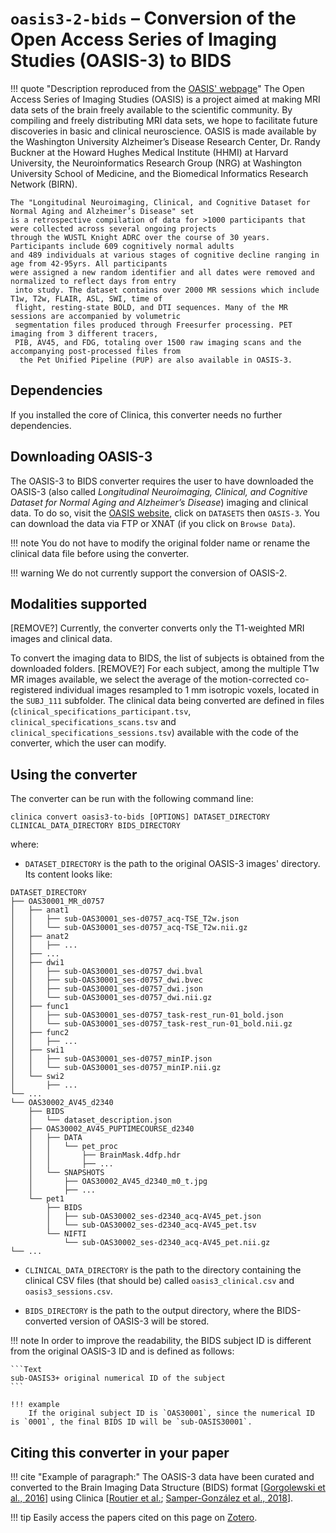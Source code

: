 <!-- markdownlint-disable MD046 -->
# `oasis3-2-bids` – Conversion of the Open Access Series of Imaging Studies (OASIS-3) to BIDS

!!! quote "Description reproduced from the [OASIS' webpage](http://oasis-brains.org/)"
    The Open Access Series of Imaging Studies (OASIS) is a project aimed at making MRI data sets of the brain freely available to the scientific community.
    By compiling and freely distributing MRI data sets, we hope to facilitate future discoveries in basic and clinical neuroscience.
    OASIS is made available by the Washington University Alzheimer’s Disease Research Center, Dr. Randy Buckner at the Howard Hughes Medical Institute (HHMI) at Harvard University, the Neuroinformatics Research Group (NRG) at Washington University School of Medicine, and the Biomedical Informatics Research Network (BIRN).

    The "Longitudinal Neuroimaging, Clinical, and Cognitive Dataset for Normal Aging and Alzheimer’s Disease" set
    is a retrospective compilation of data for >1000 participants that were collected across several ongoing projects 
    through the WUSTL Knight ADRC over the course of 30 years. Participants include 609 cognitively normal adults 
    and 489 individuals at various stages of cognitive decline ranging in age from 42-95yrs. All participants 
    were assigned a new random identifier and all dates were removed and normalized to reflect days from entry
     into study. The dataset contains over 2000 MR sessions which include T1w, T2w, FLAIR, ASL, SWI, time of 
     flight, resting-state BOLD, and DTI sequences. Many of the MR sessions are accompanied by volumetric 
     segmentation files produced through Freesurfer processing. PET imaging from 3 different tracers, 
     PIB, AV45, and FDG, totaling over 1500 raw imaging scans and the accompanying post-processed files from
      the Pet Unified Pipeline (PUP) are also available in OASIS-3.

## Dependencies

If you installed the core of Clinica, this converter needs no further dependencies.

## Downloading OASIS-3

The OASIS-3 to BIDS converter requires the user to have downloaded the OASIS-3 (also called *Longitudinal Neuroimaging, Clinical, and Cognitive Dataset for Normal Aging and Alzheimer’s Disease*) imaging and clinical data. To do so, visit the [OASIS website](http://www.oasis-brains.org/), click on `DATASETS` then `OASIS-3`. You can download the data via FTP or XNAT (if you click on `Browse Data`).

!!! note
    You do not have to modify the original folder name or rename the clinical data file before using the converter.

!!! warning
    We do not currently support the conversion of OASIS-2.

## Modalities supported

[REMOVE?] Currently, the converter converts only the T1-weighted MRI images and clinical data.

To convert the imaging data to BIDS, the list of subjects is obtained from the downloaded folders.
[REMOVE?] For each subject, among the multiple T1w MR images available, we select the average of the motion-corrected co-registered individual images resampled to 1 mm isotropic voxels, located in the `SUBJ_111` subfolder.
The clinical data being converted are defined in files (`clinical_specifications_participant.tsv`, `clinical_specifications_scans.tsv` and `clinical_specifications_sessions.tsv`) available with the code of the converter, which the user can modify.

## Using the converter

The converter can be run with the following command line:

```Text
clinica convert oasis3-to-bids [OPTIONS] DATASET_DIRECTORY CLINICAL_DATA_DIRECTORY BIDS_DIRECTORY 
```

where:

- `DATASET_DIRECTORY` is the path to the original OASIS-3 images' directory.
Its content looks like:

```text
DATASET_DIRECTORY
├── OAS30001_MR_d0757
│   ├── anat1
│   │   ├── sub-OAS30001_ses-d0757_acq-TSE_T2w.json
│   │   └── sub-OAS30001_ses-d0757_acq-TSE_T2w.nii.gz
│   ├── anat2
│   │   ├── ...
│   ├── ...
│   ├── dwi1
│   │   ├── sub-OAS30001_ses-d0757_dwi.bval
│   │   ├── sub-OAS30001_ses-d0757_dwi.bvec
│   │   ├── sub-OAS30001_ses-d0757_dwi.json
│   │   └── sub-OAS30001_ses-d0757_dwi.nii.gz
│   ├── func1
│   │   ├── sub-OAS30001_ses-d0757_task-rest_run-01_bold.json
│   │   └── sub-OAS30001_ses-d0757_task-rest_run-01_bold.nii.gz
│   ├── func2
│   │   ├── ...
│   ├── swi1
│   │   ├── sub-OAS30001_ses-d0757_minIP.json
│   │   └── sub-OAS30001_ses-d0757_minIP.nii.gz
│   └── swi2
│       ├── ...
└── ...
└── OAS30002_AV45_d2340
    ├── BIDS
    │   └── dataset_description.json
    ├── OAS30002_AV45_PUPTIMECOURSE_d2340
    │   ├── DATA
    │   │   └── pet_proc
    │   │       ├── BrainMask.4dfp.hdr
    │   │       ├── ...
    │   └── SNAPSHOTS
    │       ├── OAS30002_AV45_d2340_m0_t.jpg
    │       ├── ...
    └── pet1
        ├── BIDS
        │   ├── sub-OAS30002_ses-d2340_acq-AV45_pet.json
        │   └── sub-OAS30002_ses-d2340_acq-AV45_pet.tsv
        └── NIFTI
            └── sub-OAS30002_ses-d2340_acq-AV45_pet.nii.gz
└── ...
```

- `CLINICAL_DATA_DIRECTORY` is the path to the directory containing the clinical CSV files (that should be) called `oasis3_clinical.csv` and `oasis3_sessions.csv`.

- `BIDS_DIRECTORY` is the path to the output directory, where the BIDS-converted version of OASIS-3 will be stored.

!!! note
    In order to improve the readability, the BIDS subject ID is different from the original OASIS-3 ID and is defined as follows:

    ```Text
    sub-OASIS3+ original numerical ID of the subject
    ```

    !!! example
        If the original subject ID is `OAS30001`, since the numerical ID is `0001`, the final BIDS ID will be `sub-OASIS30001`.

## Citing this converter in your paper

!!! cite "Example of paragraph:"
    The OASIS-3 data have been curated and converted to the Brain Imaging Data Structure (BIDS) format [[Gorgolewski et al., 2016](https://doi.org/10.1038/sdata.2016.44)] using Clinica [[Routier et al.](https://hal.inria.fr/hal-02308126/); [Samper-González et al., 2018](https://doi.org/10.1016/j.neuroimage.2018.08.042)].

!!! tip
    Easily access the papers cited on this page on [Zotero](https://www.zotero.org/groups/2240070/clinica_aramislab/items/collectionKey/NASGJPVL).
